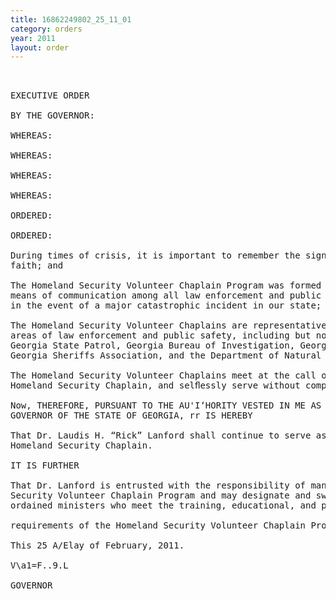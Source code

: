 ```yaml
---
title: 16862249802_25_11_01
category: orders
year: 2011
layout: order
---
```


<pre> 

EXECUTIVE ORDER

BY THE GOVERNOR:

WHEREAS:

WHEREAS:

WHEREAS:

WHEREAS:

ORDERED:

ORDERED:

During times of crisis, it is important to remember the signiﬁcance and role of
faith; and

The Homeland Security Volunteer Chaplain Program was formed to establish a
means of communication among all law enforcement and public safety chaplains
in the event of a major catastrophic incident in our state; and

The Homeland Security Volunteer Chaplains are representative of the different
areas of law enforcement and public safety, including but not limited to the
Georgia State Patrol, Georgia Bureau of Investigation, Georgia Chiefs of Police,
Georgia Sheriffs Association, and the Department of Natural Resources; and

The Homeland Security Volunteer Chaplains meet at the call of the Senior
Homeland Security Chaplain, and selﬂessly serve without compensation.

Now, THEREFORE, PURSUANT TO THE AU'I‘HORITY VESTED IN ME AS
GOVERNOR OF THE STATE OF GEORGIA, rr IS HEREBY

That Dr. Laudis H. “Rick” Lanford shall continue to serve as the Senior
Homeland Security Chaplain.

IT IS FURTHER

That Dr. Lanford is entrusted with the responsibility of managing the Homeland
Security Volunteer Chaplain Program and may designate and swear in other
ordained ministers who meet the training, educational, and professional

requirements of the Homeland Security Volunteer Chaplain Program.

This 25 A/Elay of February, 2011.

V\a1=F..9.L

GOVERNOR

</pre>
